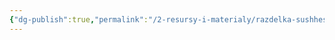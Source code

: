 ```yaml
---
{"dg-publish":true,"permalink":"/2-resursy-i-materialy/razdelka-sushhestv/probuzhdyonnyj-mozg/"}
---
```


